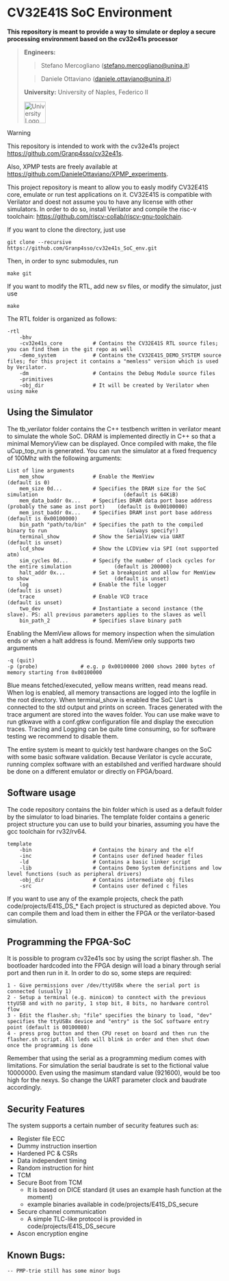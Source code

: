 # CV32E41S SoC Environment                                           

**This repository is meant to provide a way to simulate or deploy a secure processing environment based on the cv32e41s processor**

> **Engineers:** 
> > Stefano Mercogliano ([stefano.mercogliano@unina.it](mailto:stefano.mercogliano@unina.it))
> 
> > Daniele Ottaviano ([daniele.ottaviano@unina.it](mailto:daniele.ottaviano@unina.it)) 
>
> **University:** University of Naples, Federico II
>
>  <img src="https://upload.wikimedia.org/wikipedia/commons/a/a1/Napoli_university_logo.svg" alt="University Logo" width="50"/>

> [!WARNING]
> This repository is intended to work with the cv32e41s project https://github.com/Granp4sso/cv32e41s.
>
> Also, XPMP tests are freely available at https://github.com/DanieleOttaviano/XPMP_experiments.


This project repository is meant to allow you to easly modify CV32E41S core, emulate or run test applications on it.
CV32E41S is compatible with Verilator and doest not assume you to have any license with other simulators.
In order to do so, install Verilator and compile the risc-v toolchain: https://github.com/riscv-collab/riscv-gnu-toolchain.

If you want to clone the directory, just use
```
git clone --recursive https://github.com/Granp4sso/cv32e41s_SoC_env.git
```
Then, in order to sync submodules, run
```
make git
```
If you want to modify the RTL, add new sv files, or modify the simulator, just use
```
make
```
The RTL folder is organized as follows:

```
-rtl
    -bhv
    -cv32e41s_core          # Contains the CV32E41S RTL source files; you can find them in the git repo as well
    -demo_system            # Contains the CV32E41S_DEMO_SYSTEM source files; for this project it contains a "memless" version which is used by Verilator.
    -dm                     # Contains the Debug Module source files
    -primitives             
    -obj_dir                # It will be created by Verilator when using make
```

## Using the Simulator

The tb_verilator folder contains the C++ testbench written in verilator meant to simulate the whole SoC. DRAM is implemented directly
in C++ so that a minimal MemoryView can be displayed. Once compiled with make, the file uCup_top_run is generated. 
You can run the simulator at a fixed frequency of 100Mhz with the following arguments:

```
List of line arguments
    mem_show                # Enable the MemView                                                        (default is 0)
    mem_size 0d...          # Specifies the DRAM size for the SoC simulation                            (default is 64KiB)
    mem_data_baddr 0x...    # Specifies DRAM data port base address (probably the same as inst port)    (default is 0x00100000)
    mem_inst_baddr 0x...    # Specifies DRAM inst port base address                                     (default is 0x00100000)
    bin_path "path/to/bin"  # Specifies the path to the compiled binary to run                          (always specify!)
    terminal_show           # Show the SerialView via UART                                              (default is unset)
    lcd_show                # Show the LCDView via SPI (not supported atm)
    sim_cycles 0d...        # Specify the number of clock cycles for the entire simulation              (default is 200000)
    halt_addr 0x...         # Set a breakpoint and allow for MemView to show                            (default is unset)
    log                     # Enable the file logger                                                    (default is unset)
    trace                   # Enable VCD trace                                                          (default is unset)
    two_dev					# Instantiate a second instance (the slave). PS: all previous parameters applies to the slaves as well
    bin_path_2				# Specifies slave binary path
```

Enabling the MemView allows for memory inspection when the simulation ends or when a halt address is found. MemView only supports two arguments
```
-q (quit)
-p (probe)              # e.g. p 0x00100000 2000 shows 2000 bytes of memory starting from 0x00100000
```
Blue means fetched/executed, yellow means written, read means read.
When log is enabled, all memory transactions are logged into the logfile in the root directory.
When terminal_show is enabled the SoC Uart is connected to the std output and prints on screen.
Traces generated with the trace argument are stored into the waves folder. You can use make wave to run gtkwave with a conf.gtkw configuration
file and display the execution traces.
Tracing and Logging can be quite time consuming, so for software testing we recommend to disable them.
    
The entire system is meant to quickly test hardware changes on the SoC with some basic software validation. Because Verilator is cycle accurate, running complex software with an estabilshed and verified
hardware should be done on a different emulator or directly on FPGA/board.

## Software usage

The code repository contains the bin folder which is used as a default folder by the simulator to load binaries.
The template folder contains a generic project structure you can use to build your binaries, assuming you have the gcc toolchain for rv32/rv64.
```
template
    -bin                    # Contains the binary and the elf
    -inc                    # Contains user defined header files
    -ld                     # Contains a basic linker script
    -lib                    # Contains Demo System definitions and low level functions (such as peripheral drivers)
    -obj_dir                # Contains intermediate obj files
    -src                    # Contains user defined c files
```
If you want to use any of the example projects, check the path code/projects/E41S_DS_*
Each project is structured as depicted above. 
You can compile them and load them in either the FPGA or the verilator-based simulation.

## Programming the FPGA-SoC    

It is possible to program cv32e41s soc by using the script flasher.sh. The bootloader hardcoded into the
FPGA design will load a binary through serial port and then run in it.
In order to do so, some steps are required:
```
1 - Give permissions over /dev/ttyUSBx where the serial port is connected (usually 1)
2 - Setup a terminal (e.g. minicom) to conntect with the previous ttyUSB and with no parity, 1 stop bit, 8 bits, no hardware control flow
3 - Edit the flasher.sh; "file" specifies the binary to load, "dev" specifies the ttyUSBx device and "entry" is the SoC software entry point (default is 00100080)
4 - press prog button and then CPU reset on board and then run the flasher.sh script. All leds will blink in order and then shut down once the programming is done
```
Remember that using the serial as a programming medium comes with limitations. For simulation the serial baudrate is set to the fictional value 10000000.
Even using the masimum standard value (921600), would be too high for the nexys. So change the UART parameter clock and baudrate accordingly.

## Security Features

The system supports a certain number of security features such as:
- Register file ECC
- Dummy instruction insertion
- Hardened PC & CSRs
- Data independent timing
- Random instruction for hint 
- TCM
- Secure Boot from TCM
    - It is based on DICE standard (it uses an example hash function at the moment)
    - example binaries available in code/projects/E41S_DS_secure
- Secure channel communication 
    - A simple TLC-like protocol is provided in code/projects/E41S_DS_secure
- Ascon encryption engine

## Known Bugs:
```
-- PMP-trie still has some minor bugs
```
